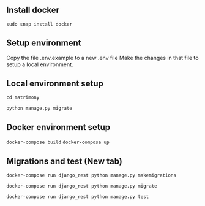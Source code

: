 Install docker
--------------
`sudo snap install docker`


Setup environment
-----------------
Copy the file .env.example to a new .env file
Make the changes in that file to setup a local environment.

Local environment setup
-----------------------
`cd matrimony`

`python manage.py migrate`

Docker environment setup
------------------------
`docker-compose build`
`docker-compose up`

Migrations and test (New tab)
------------------------------
`docker-compose run django_rest python manage.py makemigrations`

`docker-compose run django_rest python manage.py migrate`

`docker-compose run django_rest python manage.py test`
